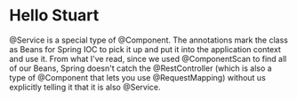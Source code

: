 # Hello Stuart

@Service is a special type of @Component. The annotations mark the class as Beans for Spring IOC to pick it up and put it into the application context and use it. From what I've read, since we used @ComponentScan to find all of our Beans, Spring doesn't catch the @RestController (which is also a type of @Component that lets you use @RequestMapping) without us explicitly telling it that it is also @Service. 
